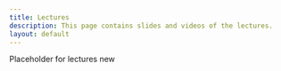 ```yaml
---
title: Lectures
description: This page contains slides and videos of the lectures. 
layout: default
---
```


Placeholder for lectures new 
